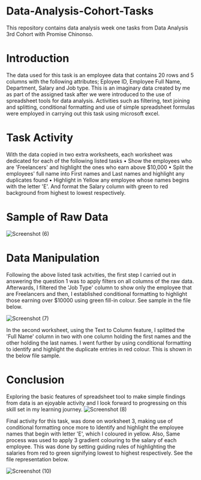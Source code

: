 # Data-Analysis-Cohort-Tasks
This repository contains data analysis week one tasks from Data Analysis 3rd Cohort with Promise Chinonso.
# Introduction
The data used for this task is an employee data that contains 20 rows and 5 columns with the following attributes;
Eployee ID, Employee Full Name, Department, Salary and Job type. This is an imaginary data created by me as part of the assigned task after we were introduced to the use of spreadsheet tools for data analysis.
Activities such as filtering, text joining and splitting, conditional formatting and use of simple spreadsheet formulas were employed in carrying out this task using microsoft excel.
# Task Activity
With the data copied in two extra worksheets, each worksheet was dedicated for each of the following  listed tasks 
• Show the employees who are 'Freelancers' and highlight the ones who earn above $10,000
• Split the employees' full name into First names and Last names and highlight any duplicates found
• Highlight in Yellow any employee whose names begins with the letter 'E'. And format the Salary column  with green to red background from highest to lowest respectively.
# Sample of Raw Data
![Screenshot (6)](https://github.com/dianeanalyst/Data-Analysis-Cohort-Tasks/assets/120665115/e008ddcf-532b-4496-b65e-d1a6d4fd658d)

# Data Manipulation
Following the above listed task actvities, the first step I carried out in answering the question 1 was to apply filters on all columns of the raw data. Afterwards, I filtered the 'Job Type' column to show only the employee that are Freelancers and then, I established conditional formatting to highlight those earning over $10000 using green fill-in colour. See sample in the file below.

![Screenshot (7)](https://github.com/dianeanalyst/Data-Analysis-Cohort-Tasks/assets/120665115/b3ddb88a-00ba-4a67-94eb-10883322bcd2)

In the second worksheet, using the Text to Column feature, I splitted the 'Full Name' column in two with one column holding the first names and the other holding the last names. I went further by using conditional formatting to identify and highlight the duplicate entries in red colour. This is shown in the below file sample.
# Conclusion
Exploring the basic features of spreadsheet tool to make simple findings from data is an ejoyable activity and I look forward to progressing on this skill set in my learning journey.
![Screenshot (8)](https://github.com/dianeanalyst/Data-Analysis-Cohort-Tasks/assets/120665115/dad5083c-c085-4d59-a62c-604c3a1c59dc)

Final activity for this task, was done on worksheet 3, making use of conditional formatting once more to Identify and highlight the employee names that begin with letter 'E', which I coloured in yellow. Also, Same process was used to apply 3 gradient colouring to the salary of each employee. This was done by setting guiding rules of highlighting the salaries from red to green signifying lowest to highest respectively. See the file representation below.

![Screenshot (10)](https://github.com/dianeanalyst/Data-Analysis-Cohort-Tasks/assets/120665115/f19cbe31-39bf-434b-8eb4-ce5979892599)
